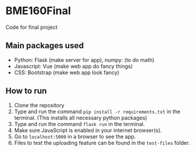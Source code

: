 # BME160Final
Code for final project

## Main packages used

- Python: Flask (make server for app), numpy: (to do math)
- Javascript: Vue (make web app do fancy things)
- CSS: Bootstrap (make web app look fancy)

## How to run

1. Clone the repository
2. Type and run the command `pip install -r requirements.txt` in the terminal. (This installs all necessary python packages)
3. Type and run the command `flask run` in the terminal.
4. Make sure JavaScript is enabled in your internet browser(s).
5. Go to `localhost:5000` in a browser to see the app.
6. Files to test the uploading feature can be found in the `test-files` folder.
